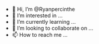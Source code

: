- 👋 Hi, I’m @Ryanpercinthe
- 👀 I’m interested in ...
- 🌱 I’m currently learning ...
- 💞️ I’m looking to collaborate on ...
- 📫 How to reach me ...

<!---
Ryanpercinthe/Ryanpercinthe is a ✨ special ✨ repository because its `README.md` (this file) appears on your GitHub profile.
You can click the Preview link to take a look at your changes.
--->
